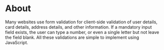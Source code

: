 # About 

Many websites use form validation for client-side validation of user details, card details, address details, and other information. If a mandatory input field exists, the user can type a number, or even a single letter but not leave the field blank. All these validations are simple to implement using JavaScript.